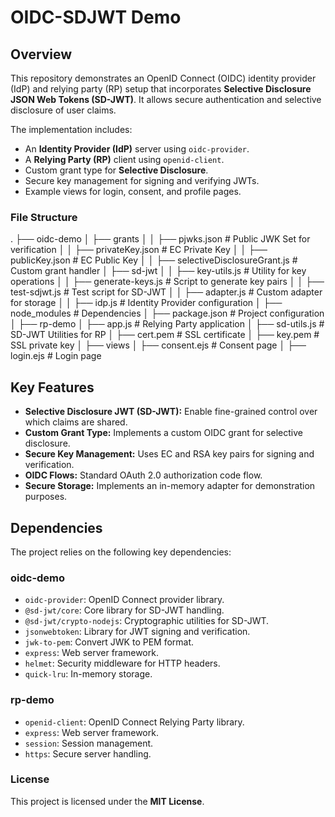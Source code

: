 # OIDC-SDJWT Demo

## Overview
This repository demonstrates an OpenID Connect (OIDC) identity provider (IdP) and relying party (RP) setup that incorporates **Selective Disclosure JSON Web Tokens (SD-JWT)**. It allows secure authentication and selective disclosure of user claims.

The implementation includes:
- An **Identity Provider (IdP)** server using `oidc-provider`.
- A **Relying Party (RP)** client using `openid-client`.
- Custom grant type for **Selective Disclosure**.
- Secure key management for signing and verifying JWTs.
- Example views for login, consent, and profile pages.

### File Structure

.
├── oidc-demo
│   ├── grants
│   │   ├── pjwks.json          # Public JWK Set for verification
│   │   ├── privateKey.json     # EC Private Key
│   │   ├── publicKey.json      # EC Public Key
│   │   ├── selectiveDisclosureGrant.js # Custom grant handler
│   ├── sd-jwt
│   │   ├── key-utils.js        # Utility for key operations
│   │   ├── generate-keys.js    # Script to generate key pairs
│   │   ├── test-sdjwt.js       # Test script for SD-JWT
│   │   ├── adapter.js          # Custom adapter for storage
│   │   ├── idp.js              # Identity Provider configuration
│   ├── node_modules           # Dependencies
│   ├── package.json           # Project configuration
│
├── rp-demo
│   ├── app.js                 # Relying Party application
│   ├── sd-utils.js            # SD-JWT Utilities for RP
│   ├── cert.pem               # SSL certificate
│   ├── key.pem                # SSL private key
│
├── views
│   ├── consent.ejs            # Consent page
│   ├── login.ejs              # Login page



## Key Features
- **Selective Disclosure JWT (SD-JWT):** Enable fine-grained control over which claims are shared.
- **Custom Grant Type:** Implements a custom OIDC grant for selective disclosure.
- **Secure Key Management:** Uses EC and RSA key pairs for signing and verification.
- **OIDC Flows:** Standard OAuth 2.0 authorization code flow.
- **Secure Storage:** Implements an in-memory adapter for demonstration purposes.

## Dependencies
The project relies on the following key dependencies:

### oidc-demo
- `oidc-provider`: OpenID Connect provider library.
- `@sd-jwt/core`: Core library for SD-JWT handling.
- `@sd-jwt/crypto-nodejs`: Cryptographic utilities for SD-JWT.
- `jsonwebtoken`: Library for JWT signing and verification.
- `jwk-to-pem`: Convert JWK to PEM format.
- `express`: Web server framework.
- `helmet`: Security middleware for HTTP headers.
- `quick-lru`: In-memory storage.

### rp-demo
- `openid-client`: OpenID Connect Relying Party library.
- `express`: Web server framework.
- `session`: Session management.
- `https`: Secure server handling.

### License

This project is licensed under the **MIT License**.

